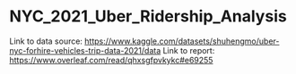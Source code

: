 # NYC_2021_Uber_Ridership_Analysis

Link to data source: https://www.kaggle.com/datasets/shuhengmo/uber-nyc-forhire-vehicles-trip-data-2021/data
Link to report: https://www.overleaf.com/read/qhxsgfpvkykc#e69255
